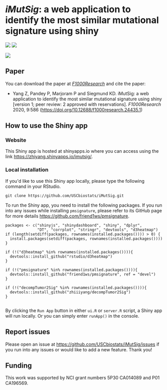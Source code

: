 # *iMutSig*: a web application to identify the most similar mutational signature using shiny

![](https://img.shields.io/badge/release%20version-1.0-green.svg)
[![](https://img.shields.io/badge/doi-10.12688/f1000research.24435-yellow.svg)](https://doi.org/10.12688/f1000research.24435.1)


![](https://f1000researchdata.s3.amazonaws.com/manuscripts/26954/c9347314-4bd6-4497-a9ff-219373b2409c_figure1.gif)

## Paper
You can download the paper at [*F1000Research*](https://doi.org/10.12688/f1000research.24435.1) and cite the paper:

- Yang Z, Pandey P, Marjoram P and Siegmund KD. iMutSig: a web application to identify the most similar mutational signature using shiny [version 1; peer review: 2 approved with reservations]. *F1000Research* 2020, 9:586 (https://doi.org/10.12688/f1000research.24435.1)

## How to use the Shiny app
### Website
This Shiny app is hosted at shinyapps.io where you can access using the link https://zhiyang.shinyapps.io/imutsig/. 

### Local installation
If you'd like to use this Shiny app locally, please type the following command in your RStudio. 

```
git clone https://github.com/USCbiostats/iMutSig.git
```

To run the Shiny app, you need to install the following packages. If you run into any issues while installing `pmsignature`, please refer to its GitHub page for more details https://github.com/friend1ws/pmsignature. 

```
packages <- c("shinyjs", "shinydashboard", "shiny", "dplyr", 
              "DT", "corrplot", "stringr", "devtools", "d3heatmap")
if (length(setdiff(packages, rownames(installed.packages()))) > 0) {
  install.packages(setdiff(packages, rownames(installed.packages())))  
}

if (!("d3heatmap" %in% rownames(installed.packages()))){
  devtools::install_github("rstudio/d3heatmap")
}

if (!("pmsignature" %in% rownames(installed.packages()))){
  devtools::install_github("friend1ws/pmsignature", ref = "devel")
}

if (!("decompTumor2Sig" %in% rownames(installed.packages()))){
  devtools::install_github("zhiiiyang/decompTumor2Sig")
}


```

By clicking the `Run App` button in either `ui.R` or `server.R` script, a Shiny app will run locally. Or you can simply enter `runApp()` in the console. 

## Report issues

Please open an issue at https://github.com/USCbiostats/iMutSig/issues if you run into any issues or would like to add a new feature. Thank you!

## Funding
This work was supported by NCI grant numbers 5P30 CA014089 and P01 CA196569.

